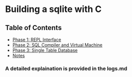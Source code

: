 # Building a sqlite with C

## Table of Contents

- [Phase 1: REPL Interface](#phase-1-repl-interface)
- [Phase 2: SQL Compiler and Virtual Machine](#phase-2-sql-compiler-and-virtual-machine)
- [Phase 3: Single Table Database](#phase-3-single-table-database)
- [Notes](#notes)

### A detailed explaination is provided in the logs.md
